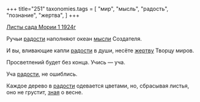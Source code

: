 +++
title="251"
taxonomies.tags = [
 "мир",
 "мысль",
 "радость",
 "познание",
 "жертва",
]
+++

[Листы сада Мории 1 1924г](/agni/1924)

Ручьи [радости](/tags/радость) наполняют океан [мысли](/tags/мысль) Создателя.   

И вы, вливающие капли [радости](/tags/радость) в души, несёте [жертву](/tags/жертва) Творцу миров.   

Просветлений будет без конца. Учись — уча.   

Уча [радости](/tags/радость), не ошиблись.   

Каждое дерево в [радости](/tags/радость) одевается цветами, но, сбрасывая листья, оно не грустит, [зная](/tags/познание) о весне.   

